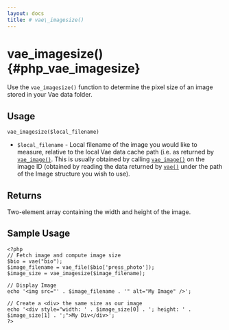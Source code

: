 ```yaml
---
layout: docs
title: # vae\_imagesize()
---
```


# vae\_imagesize() {#php_vae_imagesize}

Use the `vae_imagesize()` function to determine the pixel size of an
image stored in your Vae data folder.

## Usage

`vae_imagesize($local_filename)`

-   `$local_filename` - Local filename of the image you would like to
    measure, relative to the local Vae data cache path (i.e. as returned
    by [`vae_image()`](#php_vae_image). This is usually obtained by
    calling [`vae_image()`](#php_vae_image) on the image ID (obtained by
    reading the data returned by [`vae()`](#php_vae) under the path of
    the Image structure you wish to use).

## Returns

Two-element array containing the width and height of the image.

## Sample Usage

    <?php
    // Fetch image and compute image size
    $bio = vae("bio");
    $image_filename = vae_file($bio['press_photo']);
    $image_size = vae_imagesize($image_filename);

    // Display Image
    echo '<img src="' . $image_filename . '" alt="My Image" />';

    // Create a <div> the same size as our image
    echo '<div style="width: ' . $image_size[0] . '; height: ' . $image_size[1] . ';">My Div</div>';
    ?>
